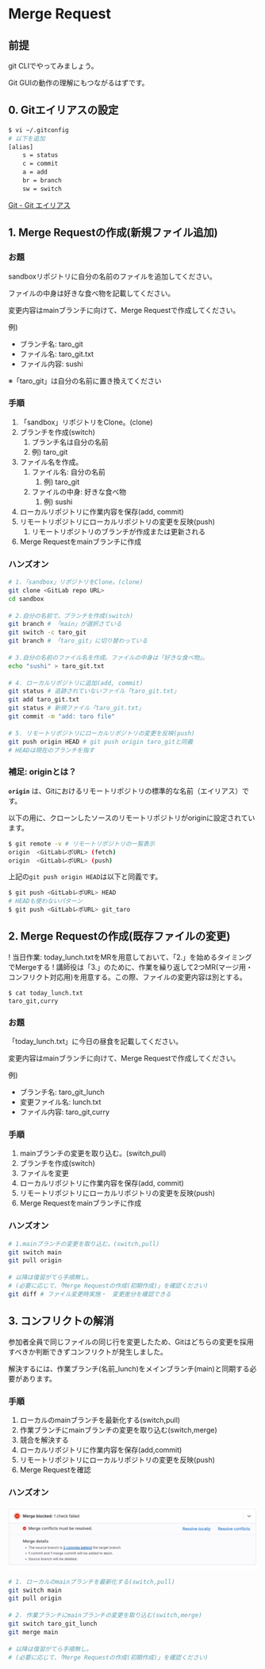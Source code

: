 # Merge Request

## 前提

git CLIでやってみましょう。

Git GUIの動作の理解にもつながるはずです。

## 0. Gitエイリアスの設定

```bash
$ vi ~/.gitconfig
# 以下を追加
[alias]
    s = status
    c = commit
    a = add
    br = branch
    sw = switch
```

[Git \- Git エイリアス](https://git-scm.com/book/ja/v2/Git-%E3%81%AE%E5%9F%BA%E6%9C%AC-Git-%E3%82%A8%E3%82%A4%E3%83%AA%E3%82%A2%E3%82%B9)

## 1. Merge Requestの作成(新規ファイル追加)

### お題

sandboxリポジトリに自分の名前のファイルを追加してください。

ファイルの中身は好きな食べ物を記載してください。

変更内容はmainブランチに向けて、Merge Requestで作成してください。

例)

- ブランチ名: taro_git
- ファイル名: taro_git.txt
- ファイル内容: sushi

※「taro_git」は自分の名前に置き換えてください

### 手順

1. 「sandbox」リポジトリをClone。(clone)
2. ブランチを作成(switch)
    1. ブランチ名は自分の名前
    2. 例) taro_git
3. ファイル名を作成。
    1. ファイル名: 自分の名前
        1. 例) taro_git
    2. ファイルの中身: 好きな食べ物
        1. 例) sushi
4. ローカルリポジトリに作業内容を保存(add, commit)
5. リモートリポジトリにローカルリポジトリの変更を反映(push)
    1. リモートリポジトリのブランチが作成または更新される
6. Merge Requestをmainブランチに作成

### ハンズオン

```bash
# 1.「sandbox」リポジトリをClone。(clone)
git clone <GitLab repo URL>
cd sandbox

# 2.自分の名前で、ブランチを作成(switch)
git branch # 「main」が選択さている
git switch -c taro_git
git branch # 「taro_git」に切り替わっている

# 3.自分の名前のファイル名を作成。ファイルの中身は「好きな食べ物」。
echo "sushi" > taro_git.txt

# 4. ローカルリポジトリに追加(add, commit)
git status # 追跡されていないファイル「taro_git.txt」
git add taro_git.txt
git status # 新規ファイル「taro_git.txt」
git commit -m "add: taro file"

# 5. リモートリポジトリにローカルリポジトリの変更を反映(push)
git push origin HEAD # git push origin taro_gitと同義
# HEADは現在のブランチを指す
```

### 補足: originとは？

**`origin`** は、Gitにおけるリモートリポジトリの標準的な名前（エイリアス）です。

以下の用に、クローンしたソースのリモートリポジトリがoriginに設定されています。

```bash
$ git remote -v # リモートリポジトリの一覧表示
origin  <GitLabレポURL> (fetch)
origin  <GitLabレポURL> (push)
```

上記の`git push origin HEAD`は以下と同義です。

```bash
$ git push <GitLabレポURL> HEAD
# HEADも使わないパターン
$ git push <GitLabレポURL> git_taro
```

## 2. Merge Requestの作成(既存ファイルの変更)

! 当日作業: today_lunch.txtをMRを用意しておいて、「2.」を始めるタイミングでMergeする
! 講師役は「3.」のために、作業を繰り返して2つMR(マージ用・コンフリクト対応用)を用意する。この際、ファイルの変更内容は別とする。

```text
$ cat today_lunch.txt
taro_git,curry
```

### お題

「today_lunch.txt」に今日の昼食を記載してください。

変更内容はmainブランチに向けて、Merge Requestで作成してください。

例)

- ブランチ名: taro_git_lunch
- 変更ファイル名: lunch.txt
- ファイル内容: taro_git,curry

### 手順

1. mainブランチの変更を取り込む。(switch,pull)
2. ブランチを作成(switch)
3. ファイルを変更
4. ローカルリポジトリに作業内容を保存(add, commit)
5. リモートリポジトリにローカルリポジトリの変更を反映(push)
6. Merge Requestをmainブランチに作成

### ハンズオン

```bash
# 1.mainブランチの変更を取り込む。(switch,pull)
git switch main
git pull origin

# 以降は復習がてら手順無し。
# (必要に応じて、「Merge Requestの作成(初期作成)」を確認ください)
git diff # ファイル変更時実施・　変更差分を確認できる
```

## 3. コンフリクトの解消

参加者全員で同じファイルの同じ行を変更したため、Gitはどちらの変更を採用すべきか判断できずコンフリクトが発生しました。

解決するには、作業ブランチ(名前_lunch)をメインブランチ(main)と同期する必要があります。

### 手順

1. ローカルのmainブランチを最新化する(switch,pull)
2. 作業ブランチにmainブランチの変更を取り込む(switch,merge)
3. 競合を解決する
4. ローカルリポジトリに作業内容を保存(add,commit)
5. リモートリポジトリにローカルリポジトリの変更を反映(push)
6. Merge Requestを確認

### ハンズオン

![conflict](../img/conflict.png)

```bash
# 1. ローカルのmainブランチを最新化する(switch,pull)
git switch main
git pull origin

# 2. 作業ブランチにmainブランチの変更を取り込む(switch,merge)
git switch taro_git_lunch
git merge main

# 以降は復習がてら手順無し。
# (必要に応じて、「Merge Requestの作成(初期作成)」を確認ください)
```
